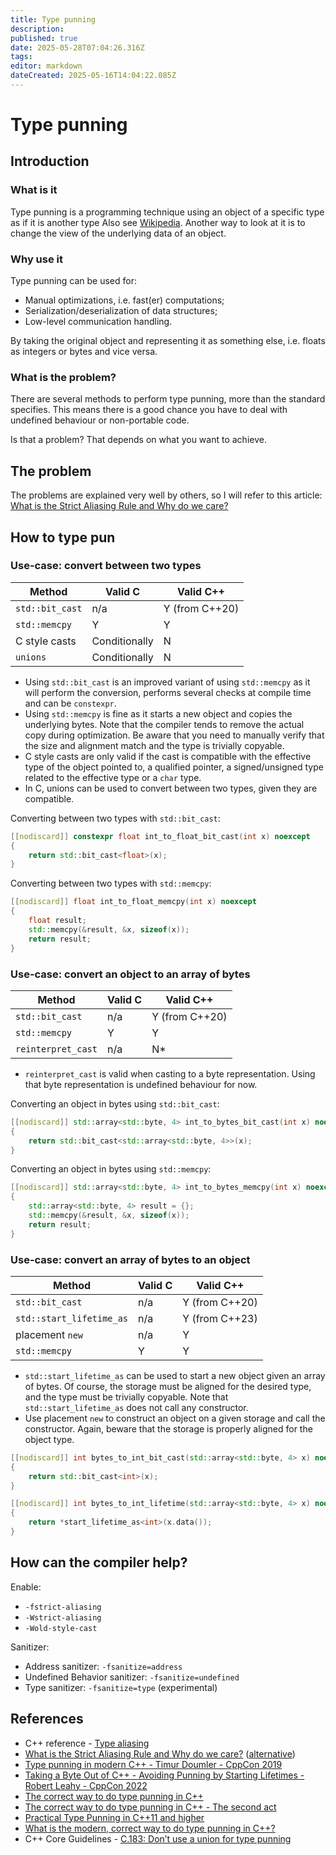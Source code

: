 ```yaml
---
title: Type punning
description: 
published: true
date: 2025-05-28T07:04:26.316Z
tags: 
editor: markdown
dateCreated: 2025-05-16T14:04:22.085Z
---
```


# Type punning

## Introduction

### What is it

Type punning is a programming technique using an object of a specific type as if it is another type Also see [Wikipedia](https://en.wikipedia.org/wiki/Type_punning). Another way to look at it is to change the view of the underlying data of an object.

### Why use it

Type punning can be used for:
* Manual optimizations, i.e. fast(er) computations;
* Serialization/deserialization of data structures;
* Low-level communication handling.

By taking the original object and representing it as something else, i.e. floats as integers or bytes and vice versa.

### What is the problem?

There are several methods to perform type punning, more than the standard specifies. This means there is a good chance you have to deal with undefined behaviour or non-portable code.

Is that a problem? That depends on what you want to achieve.

## The problem

The problems are explained very well by others, so I will refer to this article: [What is the Strict Aliasing Rule and Why do we care?](https://gist.github.com/shafik/848ae25ee209f698763cffee272a58f8)

## How to type pun

### Use-case: convert between two types

Method | Valid C | Valid C++
| --- | --- | --- |
| `std::bit_cast` | n/a | Y (from C++20) |
| `std::memcpy` | Y | Y |
| C style casts | Conditionally | N |
| `unions` | Conditionally | N |

* Using `std::bit_cast` is an improved variant of using `std::memcpy` as it will perform the conversion, performs several checks at compile time and can be `constexpr`.
* Using `std::memcpy` is fine as it starts a new object and copies the underlying bytes. Note that the compiler tends to remove the actual copy during optimization. Be aware that you need to manually verify that the size and alignment match and the type is trivially copyable.
* C style casts are only valid if the cast is compatible with the effective type of the object pointed to, a qualified pointer, a signed/unsigned type related to the effective type or a `char` type.
* In C, unions can be used to convert between two types, given they are compatible.

Converting between two types with `std::bit_cast`:
```C++
[[nodiscard]] constexpr float int_to_float_bit_cast(int x) noexcept
{
    return std::bit_cast<float>(x);
}
```

Converting between two types with `std::memcpy`:
```C++
[[nodiscard]] float int_to_float_memcpy(int x) noexcept
{
    float result;
    std::memcpy(&result, &x, sizeof(x));
    return result;
}
```

### Use-case: convert an object to an array of bytes

Method | Valid C | Valid C++
| --- | --- | --- |
| `std::bit_cast` | n/a | Y (from C++20) |
| `std::memcpy` | Y | Y |
| `reinterpret_cast` | n/a | N* |

* `reinterpret_cast` is valid when casting to a byte representation. Using that byte representation is undefined behaviour for now.

Converting an object in bytes using `std::bit_cast`:
```C++
[[nodiscard]] std::array<std::byte, 4> int_to_bytes_bit_cast(int x) noexcept
{
    return std::bit_cast<std::array<std::byte, 4>>(x);
}
```

Converting an object in bytes using `std::memcpy`:
```C++
[[nodiscard]] std::array<std::byte, 4> int_to_bytes_memcpy(int x) noexcept
{
    std::array<std::byte, 4> result = {};
    std::memcpy(&result, &x, sizeof(x));
    return result;
}
```

### Use-case: convert an array of bytes to an object

Method | Valid C | Valid C++
| --- | --- | --- |
| `std::bit_cast` | n/a | Y (from C++20) |
| `std::start_lifetime_as` | n/a | Y (from C++23)
| placement `new` | n/a | Y |
| `std::memcpy` | Y | Y |

* `std::start_lifetime_as` can be used to start a new object given an array of bytes. Of course, the storage must be aligned for the desired type, and the type must be trivially copyable. Note that `std::start_lifetime_as` does not call any constructor.
* Use placement `new` to construct an object on a given storage and call the constructor. Again, beware that the storage is properly aligned for the object type.

```C++
[[nodiscard]] int bytes_to_int_bit_cast(std::array<std::byte, 4> x) noexcept
{
    return std::bit_cast<int>(x);
}
```

```C++
[[nodiscard]] int bytes_to_int_lifetime(std::array<std::byte, 4> x) noexcept
{
    return *start_lifetime_as<int>(x.data());
}
```

## How can the compiler help?

Enable:
* `-fstrict-aliasing`
* `-Wstrict-aliasing`
* `-Wold-style-cast`

Sanitizer:
* Address sanitizer: `-fsanitize=address`
* Undefined Behavior sanitizer: `-fsanitize=undefined`
* Type sanitizer: `-fsanitize=type` (experimental)

## References

* C++ reference - [Type aliasing](https://en.cppreference.com/w/cpp/language/reinterpret_cast#Type_aliasing)
* [What is the Strict Aliasing Rule and Why do we care?](https://gist.github.com/shafik/848ae25ee209f698763cffee272a58f8) ([alternative](https://accu.org/journals/overload/28/160/anonymous/))
* [Type punning in modern C++ - Timur Doumler - CppCon 2019](https://www.youtube.com/watch?v=_qzMpk-22cc)
* [Taking a Byte Out of C++ - Avoiding Punning by Starting Lifetimes - Robert Leahy - CppCon 2022](https://www.youtube.com/watch?v=pbkQG09grFw)
* [The correct way to do type punning in C++](https://andreasfertig.com/blog/2025/03/the-correct-way-to-do-type-punning-in-cpp/)
* [The correct way to do type punning in C++ - The second act](https://andreasfertig.com/blog/2025/04/the-correct-way-to-do-type-punning-in-cpp-the-second-act/)
* [Practical Type Punning in C++11 and higher](https://blog.hiebl.cc/posts/practical-type-punning-in-cpp/)
* [What is the modern, correct way to do type punning in C++?](https://stackoverflow.com/questions/67636231/what-is-the-modern-correct-way-to-do-type-punning-in-c)
* C++ Core Guidelines - [C.183: Don’t use a union for type punning](https://isocpp.github.io/CppCoreGuidelines/CppCoreGuidelines#Ru-pun)


 
 
